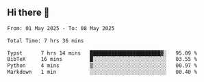 ## Hi there 👋

<!--
**thethepai/thethepai** is a ✨ _special_ ✨ repository because its `README.md` (this file) appears on your GitHub profile.

Here are some ideas to get you started:

- 🔭 I’m currently working on ...
- 🌱 I’m currently learning ...
- 👯 I’m looking to collaborate on ...
- 🤔 I’m looking for help with ...
- 💬 Ask me about ...
- 📫 How to reach me: ...
- 😄 Pronouns: ...
- ⚡ Fun fact: ...
-->

<!--START_SECTION:waka-->

```txt
From: 01 May 2025 - To: 08 May 2025

Total Time: 7 hrs 36 mins

Typst      7 hrs 14 mins   ███████████████████████▓░   95.09 %
BibTeX     16 mins         █░░░░░░░░░░░░░░░░░░░░░░░░   03.55 %
Python     4 mins          ▒░░░░░░░░░░░░░░░░░░░░░░░░   00.97 %
Markdown   1 min           ░░░░░░░░░░░░░░░░░░░░░░░░░   00.40 %
```

<!--END_SECTION:waka-->

